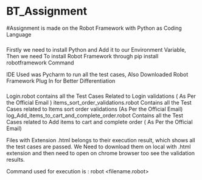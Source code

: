 # BT_Assignment

#Assignment is made on the Robot Framework with Python as Coding Language

###
Firstly we need to install Python and Add it to our Environment Variable, Then we need To install Robot Framework through pip install robotframework Command

IDE Used was Pycharm to run all the test cases, Also Downloaded Robot Framework Plug In for Better Differentiation
###

###
Login.robot contains all the Test Cases Related to Login validations ( As Per the Official Email )
items_sort_order_validations.robot Contains all the Test Cases related to Items sort order validations (As Per the Official Email)
log_Add_items_to_cart_and_complete_order.robot Contains all the Test Cases related to Add items to cart and complete order ( As Per the Official Email)

Files with Extension .html belongs to their execution result, which shows all the test cases are passed.
We Need to download them on local with .html extension and then need to open on chrome browser too see the validation results. 

Command used for execution is : robot  <filename.robot>
###
